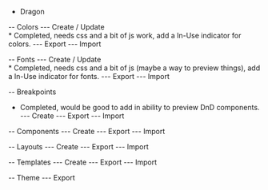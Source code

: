 - Dragon

-- Colors
--- Create / Update   
    * Completed, needs css and a bit of js work, add a In-Use indicator for colors.
--- Export
--- Import

-- Fonts
--- Create / Update   
    * Completed, needs css and a bit of js (maybe a way to preview things), add a In-Use indicator for fonts.
--- Export
--- Import

-- Breakpoints
   * Completed, would be good to add in ability to preview DnD components.
--- Create
--- Export
--- Import

-- Components
--- Create
--- Export
--- Import

-- Layouts
--- Create
--- Export
--- Import

-- Templates
--- Create
--- Export
--- Import

-- Theme
--- Export
